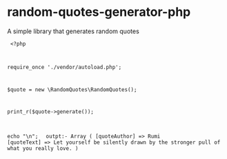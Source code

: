 # random-quotes-generator-php
A simple library that generates random quotes

<code> <?php 

require_once './vendor/autoload.php';

$quote = new \RandomQuotes\RandomQuotes();

print_r($quote->generate());

echo "\n"; 
</code>
<code>
    outpt:- Array
(
    [quoteAuthor] => Rumi
    [quoteText] => Let yourself be silently drawn by the stronger pull of what you really love.
)

</code>
